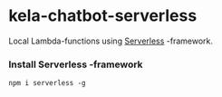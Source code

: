 # kela-chatbot-serverless
Local Lambda-functions using [Serverless](https://serverless.com/) -framework.

### Install Serverless -framework

`npm i serverless -g`
